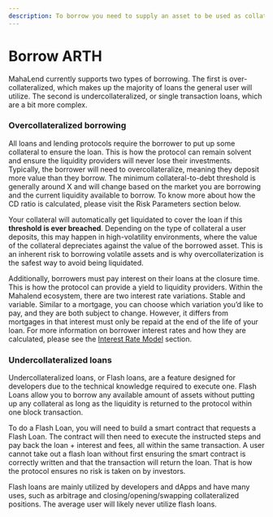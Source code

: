 ```yaml
---
description: To borrow you need to supply an asset to be used as collateral.
---
```


# Borrow ARTH

MahaLend currently supports two types of borrowing. The first is over-collateralized, which makes up the majority of loans the general user will utilize. The second is undercollateralized, or single transaction loans, which are a bit more complex.&#x20;

### Overcollateralized borrowing

All loans and lending protocols require the borrower to put up some collateral to ensure the loan. This is how the protocol can remain solvent and ensure the liquidity providers will never lose their investments. Typically, the borrower will need to overcollateralize, meaning they deposit more value than they borrow. The minimum collateral-to-debt threshold is generally around X and will change based on the market you are borrowing and the current liquidity available to borrow. To know more about how the CD ratio is calculated, please visit the Risk Parameters section below.&#x20;

Your collateral will automatically get liquidated to cover the loan if this **threshold is ever breached**. Depending on the type of collateral a user deposits, this may happen in high-volatility environments, where the value of the collateral depreciates against the value of the borrowed asset. This is an inherent risk to borrowing volatile assets and is why overcollaterization is the safest way to avoid being liquidated.&#x20;

Additionally, borrowers must pay interest on their loans at the closure time. This is how the protocol can provide a yield to liquidity providers. Within the Mahalend ecosystem, there are two interest rate variations. Stable and variable. Similar to a mortgage, you can choose which variation you’d like to pay, and they are both subject to change. However, it differs from mortgages in that interest must only be repaid at the end of the life of your loan. For more information on borrower interest rates and how they are calculated, please see the [Interest Rate Model](../risk/interest-rate-model.md) section.

### Undercollateralized loans

Undercollateralized loans, or Flash loans, are a feature designed for developers due to the technical knowledge required to execute one. Flash Loans allow you to borrow any available amount of assets without putting up any collateral as long as the liquidity is returned to the protocol within one block transaction.&#x20;

To do a Flash Loan, you will need to build a smart contract that requests a Flash Loan. The contract will then need to execute the instructed steps and pay back the loan + interest and fees, all within the same transaction. A user cannot take out a flash loan without first ensuring the smart contract is correctly written and that the transaction will return the loan. That is how the protocol ensures no risk is taken on by investors.&#x20;

Flash loans are mainly utilized by developers and dApps and have many uses, such as arbitrage and closing/opening/swapping collateralized positions. The average user will likely never utilize flash loans.
